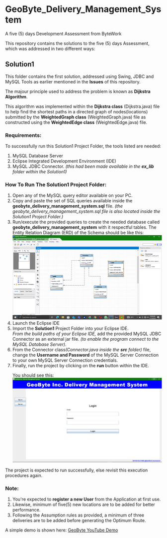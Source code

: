 # GeoByte_Delivery_Management_System
A five (5) days Development Assessment from ByteWork

This repository contains the solutions to the five (5) days Assessment, which was addressed in two different ways:

## Solution1
This folder contains the first solution, addressed using Swing, JDBC and MySQL Tools as earlier mentioned in the <b>Issues</b> of this repository.

The majour principle used to address the problem is known as <b>Dijkstra Algorithm</b>.

This algorithm was implemented within the <b>Dijkstra class</b> (Dijkstra.java) file to help find the shortest paths in a directed graph of nodes(locations) submitted by the <b>WeightedGraph class</b> (WeightedGraph.java) file as constructed using the <b>WeightedEdge class</b> (WeightedEdge.java) file.

### Requirements:
To successfully run this Solution1 Project Folder, the tools listed are needed:
<ol>
  <li>
    MySQL Database Server 
  </li>
  <li>
    Eclipse Integrated Development Environment (IDE)
  </li>
  <li>
    MySQL JDBC Connector. <i>(this had been made available in the <b>ex_lib</b> folder within the Solution1)</i>
  </li>
</ol>

### How To Run The Solution1 Project Folder:
<ol>
<li>
Open any of the MySQL query editor available on your PC.
</li>
<li>
Copy and paste the set of SQL queries available inside the <strong> geobyte_delivery_management_system.sql</strong> file. <i>(the geobyte_delivery_management_system.sql file is also located inside the Solution1 Project Folder.)</i>
</li>
<li>
Run/execute the provided queries to create the needed database called <strong> geobyte_delivery_management_system</strong> with it respectful tables.
The Entity Relation Diagram (ERD) of the Schema should be like this:

<img src="ERD.png" alt=" geobyte_delivery_management_system ER Diagram" />
</li>
<li>
Launch the Eclipse IDE
</li>
<li>Import the <b>Solution1</b> Project Folder into your Eclipse IDE.
</li>
<I>From the build paths of your Eclipse IDE,</I> add the provided MySQL JDBC Connector as an external jar file. <I>(to enable the program connect to the MySQL Database Server)</I>.
</li>
<li>
From the Connector class<I>(Connector.java inside the <b>src</b> folder)</I> file, change the <b>Username and Password</b> of the MySQL Server Connection to your own MySQL Server Connection credentials.
</li>
<li>
Finally, run the project by clicking on the <b>run</b> button within the IDE.

You should see this:
<img src="index.png" alt="Application home page." />
</li>
</ol>

The project is expected to run successfully, else revisit this execution procedures again.

### Note:
<ol>
  <li>
    You're expected to <b>register a new User</b> from the Application at first use.
  </li>
  <li>
    Likewise, minimum of five(5) new locations are to be added for better performance.
  </li>
  <li>
    Following the Assumption rules as provided, a minimum of three deliveries are to be added before generating the Optimum Route.
  </li>
</ol>

A simple demo is shown here: <a href="https://youtu.be/Zo1kT3y0lsI?si=5shLC32ffjpwuCC_">GeoByte YouTube Demo</a>
